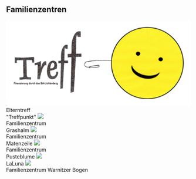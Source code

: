 ## Familienzentren

  <label class="youthclub" onclick="javascript:window.open('Piazza.html', '_self')">
    <img src="images/Piazza/treffpunkt.png"><br><span class="notranslate">Elterntreff<br>"Treffpunkt"</span>
  </label>
  <label class="youthclub" onclick="javascript:window.open('Grashalm.html', '_self')">
    <img src="/Familienzentren/images/Grashalm/logo.png"><br><span class="notranslate">Familienzentrum<br>Grashalm</span>
  </label>
  <label class="youthclub" onclick="javascript:window.open('Matenzeile.html', '_self')">
    <img src="/Familienzentren/images/Matenzeile/logo.jpg"><br><span class="notranslate">Familienzentrum<br>Matenzeile</span>
  </label>
  <label class="youthclub" onclick="javascript:window.open('Pusteblume.html', '_self')">
    <img src="/Familienzentren/images/Pusteblume/logo.png"><br><span class="notranslate">Familienzentrum<br>Pusteblume</span>
  </label>
  <label class="youthclub" onclick="javascript:window.open('LaLuna.html', '_self')">
    <img src="/Familienzentren/images/LaLuna/Logo.jpg"><br><span class="notranslate">LaLuna</span>
  </label>
   <label class="youthclub" onclick="javascript:window.open('FZ WarnitzerBogen.html', '_self')">
    <img src="/Familienzentren/images/FZ WarnitzerBogen/Logo.jpg"><br><span class="notranslate">Familienzentrum Warnitzer Bogen</span>


